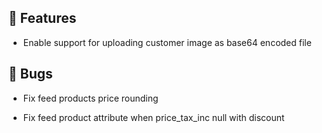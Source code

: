 ## 🚀 Features

- Enable support for uploading customer image as base64 encoded file


## 🐛 Bugs

- Fix feed products price rounding

- Fix feed product attribute when price_tax_inc null with discount